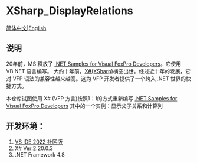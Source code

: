 # XSharp_DisplayRelations
[简体中文](README.md)|[English](README_En.md)

## 说明
20年前，MS 释放了 [.NET Samples for Visual FoxPro Developers](https://www.microsoft.com/en-eg/download/details.aspx?id=17602&msockid=0bcd37265329654913db23835207643f)。它使用 VB.NET 语言编写。
大约十年前，[X#(XSharp)](https://www.xsharp.eu/)横空出世。经过近十年的发展，它对 VFP 语法的兼容性越来越高。这为 VFP 开发者提供了一个跨入 .NET 世界的快捷方式。

本仓库试图使用 X# (VFP 方言)按照1：1的方式重新编写 [.NET Samples for Visual FoxPro Developers](https://www.microsoft.com/en-eg/download/details.aspx?id=17602&msockid=0bcd37265329654913db23835207643f) 其中的一个实例：显示父子关系和计算列

## 开发环境：
1. [VS IDE 2022 社区版](https://visualstudio.microsoft.com/zh-hans/vs/)
2. [X#](https://xsharp.eu/) Ver:2.20.0.3
3. .NET Framework 4.8